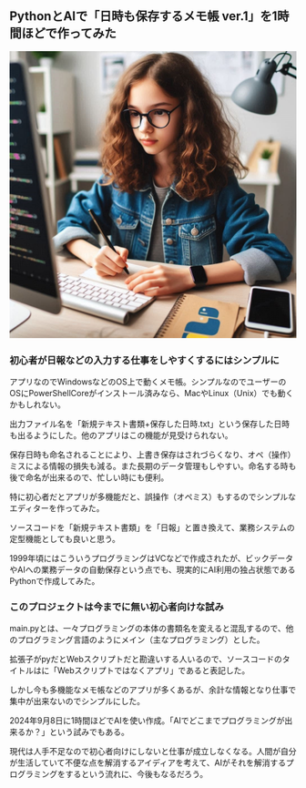 ## PythonとAIで「日時も保存するメモ帳 ver.1」を1時間ほどで作ってみた
![Pythonアプリをプログラミングする少女](./image/python_memo-book.jpg)  
### 初心者が日報などの入力する仕事をしやすくするにはシンプルに
アプリなのでWindowsなどのOS上で動くメモ帳。シンプルなのでユーザーのOSにPowerShellCoreがインストール済みなら、MacやLinux（Unix）でも動くかもしれない。  

出力ファイル名を「新規テキスト書類+保存した日時.txt」という保存した日時も出るようにした。他のアプリはこの機能が見受けられない。  

保存日時も命名されることにより、上書き保存はされづらくなり、オペ（操作）ミスによる情報の損失も減る。また長期のデータ管理もしやすい。命名する時も後で命名が出来るので、忙しい時にも便利。  

特に初心者だとアプリが多機能だと、誤操作（オペミス）もするのでシンプルなエディターを作ってみた。  

ソースコードを「新規テキスト書類」を「日報」と置き換えて、業務システムの定型機能としても良いと思う。  

1999年頃にはこういうプログラミングはVCなどで作成されたが、ビックデータやAIへの業務データの自動保存という点でも、現実的にAI利用の独占状態であるPythonで作成してみた。

### このプロジェクトは今までに無い初心者向けな試み
main.pyとは、一々プログラミングの本体の書類名を変えると混乱するので、他のプログラミング言語のようにメイン（主なプログラミング）とした。  

拡張子がpyだとWebスクリプトだと勘違いする人いるので、ソースコードのタイトルはに「Webスクリプトではなくアプリ」であると表記した。  

しかし今も多機能なメモ帳などのアプリが多くあるが、余計な情報となり仕事で集中が出来ないのでシンプルにした。   

2024年9月8日に1時間ほどでAIを使い作成。「AIでどこまでプログラミングが出来るか？」という試みでもある。 

現代は人手不足なので初心者向けにしないと仕事が成立しなくなる。人間が自分が生活していて不便な点を解消するアイディアを考えて、AIがそれを解消するプログラミングをするという流れに、今後もなるだろう。
